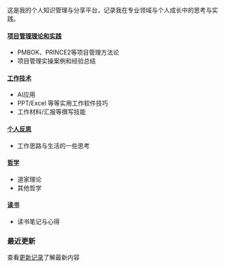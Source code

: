 这是我的个人知识管理与分享平台，记录我在专业领域与个人成长中的思考与实践。

#### [项目管理理论和实践](/01-PMO/) 
- PMBOK、PRINCE2等项目管理方法论
- 项目管理实操案例和经验总结

#### [工作技术](/02-WorkTech/) 
- AI应用
- PPT/Excel 等等实用工作软件技巧
- 工作材料/汇报等撰写技能

####  [个人反思](/03-Reflection/)
- 工作思路与生活的一些思考

#### [哲学](/04-Phil/)
- 道家理论
- 其他哲学

####  [读书](/05-Reading/) 
- 读书笔记与心得

### 最近更新
查看[更新记录](/06-Changelog/)了解最新内容
